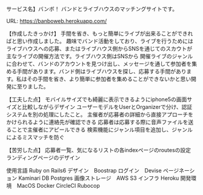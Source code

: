 サービス名】バンボ！
バンドとライブハウスのマッチングサイトです。

URL: https://banboweb.herokuapp.com/

【作成したきっかけ】
手間を省き、もっと簡単にライブが出来ることができればと思い作成しました。
趣味でバンド活動をしており、ライブを行うためにはライブハウスへの応募、またはライブハウス側からSNSを通じてのスカウトが主なライブの開催方法です。ライブハウス側はSNSから
開催ライブのジャンルに合わせて、バンドのアカウントを見つけ出し、メッセージを通して参加者を集める手間があります。バンド側はライブハウスを探し、応募する手間があります。私はその手間を省き、より簡単に参加者を集めることができないかと思い開発に至りました。

【工夫した点】
モバイルサイズでも綺麗に表示できるようにiphone5の画面サイズと比較しながらデザイン
ユーザーモデルをUserとOrganizerで分け、認証システムを別の処理にしたこと。
主催者が応募者の詳細から直接アプローチをかけられるように連絡先が確認できる
応募者は応募する際に音声ファイルを送ることで主催者にアピールできる
検索機能にジャンル項目を追加し、ジャンルによるミスマッチを防ぐ

【苦労した点】
応募者一覧、気になるリストの各indexページのroutesの設定
ランディングページのデザイン

使用言語 Ruby on Rails6
デザイン　Boostrap
ログイン　Devise
ページネーション Kaminari
DB           Postgres
画像ストレージ　AWS S3
インフラ Heroku
開発環境　MacOS Docker CircleCI Rubocop

